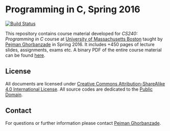 # Programming in C, Spring 2016

[![Build Status](https://travis-ci.com/ghorbanzade/UMB-CS240-2016S.svg?branch=master)](https://travis-ci.com/ghorbanzade/UMB-CS240-2016S)

This repository contains course material developed for *CS240: Programming in C* course at [University of Massachusetts Boston] taught by [Pejman Ghorbanzade] in Spring 2016.
It includes +450 pages of lecture slides, assignments, exams etc.
A binary PDF of the entire course material can be found [here](https://github.com/ghorbanzade/UMB-CS240-2016S/releases/download/v1.1/umb-cs240-2016s.pdf).

## License

All documents are licensed under [Creative Commons Attribution-ShareAlike 4.0 International License].
All source codes are dedicated to the [Public Domain].

## Contact

For questions or further information please contact [Pejman Ghorbanzade].

[University of Massachusetts Boston]: http://www.umb.edu
[Pejman Ghorbanzade]: https://pejman.ghorbanzade.com
[Creative Commons Attribution-ShareAlike 4.0 International License]: https://github.com/ghorbanzade/UMB-CS240-2016S/blob/master/LICENSE
[Public Domain]: http://en.wikipedia.org/wiki/Public_Domain
